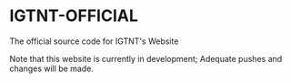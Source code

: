 # IGTNT-OFFICIAL
The official source code for IGTNT's Website

Note that this website is currently in development; Adequate pushes and changes will be made.
